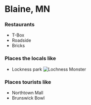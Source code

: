 # Blaine, MN

### Restaurants
- T-Box
- Roadside
- Bricks

### Places the locals like
- Lockness park
![Lochness Monster](http://nerdist.com/wp-content/uploads/2016/04/private-life-sherlock-holmes-loch-ness.png)

### Places tourists like
- Northtown Mall
- Brunswick Bowl
